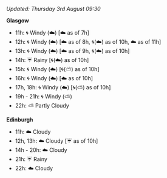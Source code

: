 *Updated: Thursday 3rd August 09:30*

**Glasgow**

* 11h: :cyclone: Windy (:cloud:) [:cloud: as of 7h]
* 12h: :cyclone: Windy (:cloud:) [:cloud: as of 8h, :cyclone:(:cloud:) as of 10h, :cloud: as of 11h]
* 13h: :cyclone: Windy (:cloud:) [:cloud: as of 9h, :cyclone:(:cloud:) as of 10h]
* 14h: :umbrella: Rainy [:cyclone:(:cloud:) as of 10h]
* 15h: :cyclone: Windy (:cloud:) [:cyclone:(:partly_sunny:) as of 10h]
* 16h: :cyclone: Windy (:cloud:) [:cloud: as of 10h]
* 17h, 18h: :cyclone: Windy (:cloud:) [:cyclone:(:partly_sunny:) as of 10h]
* 19h - 21h: :cyclone: Windy (:partly_sunny:)
* 22h: :partly_sunny: Partly Cloudy

**Edinburgh**

* 11h: :cloud: Cloudy
* 12h, 13h: :cloud: Cloudy [:umbrella: as of 10h]
* 14h - 20h: :cloud: Cloudy
* 21h: :umbrella: Rainy
* 22h: :cloud: Cloudy
